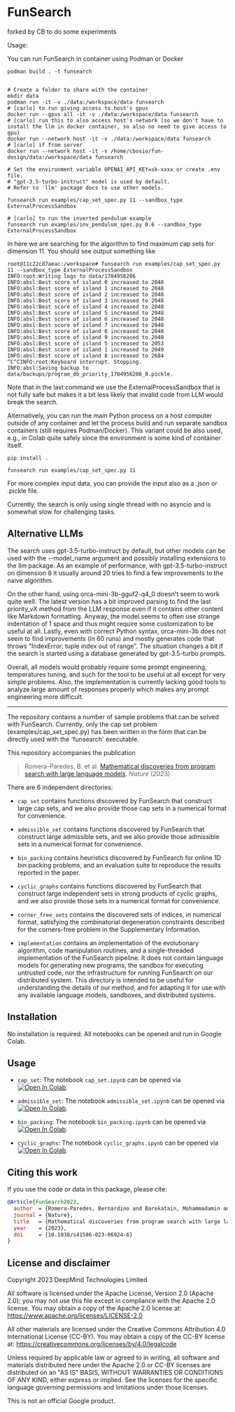 # FunSearch
forked by CB to do some experiments

Usage:


You can run FunSearch in container using Podman or Docker

```
podman build . -t funsearch


# Create a folder to share with the container
mkdir data
podman run -it -v ./data:/workspace/data funsearch
# [carlo] to run giving access to host's gpus
docker run --gpus all -it -v ./data:/workspace/data funsearch
# [carlo] run this to also access host's network (so we don't have to install the llm in docker container, so also no need to give access to gpu)
docker run --network host -it -v ./data:/workspace/data funsearch
# [carlo] if from server
docker run --network host -it -v /home/cbosio/fun-design/data:/workspace/data funsearch

# Set the environment variable OPENAI_API_KEY=sk-xxxx or create .env file.
# "gpt-3.5-turbo-instruct" model is used by default.
# Refer to 'llm' package docs to use other models.

funsearch run examples/cap_set_spec.py 11 --sandbox_type ExternalProcessSandbox

# [carlo] to run the inverted pendulum example
funsearch run examples/inv_pendulum_spec.py 0.6 --sandbox_type ExternalProcessSandbox

```
In here we are searching for the algorithm to find maximum cap sets for dimension 11.
You should see output something like
```
root@11c22cd7aeac:/workspace# funsearch run examples/cap_set_spec.py 11 --sandbox_type ExternalProcessSandbox
INFO:root:Writing logs to data/1704956206
INFO:absl:Best score of island 0 increased to 2048
INFO:absl:Best score of island 1 increased to 2048
INFO:absl:Best score of island 2 increased to 2048
INFO:absl:Best score of island 3 increased to 2048
INFO:absl:Best score of island 4 increased to 2048
INFO:absl:Best score of island 5 increased to 2048
INFO:absl:Best score of island 6 increased to 2048
INFO:absl:Best score of island 7 increased to 2048
INFO:absl:Best score of island 8 increased to 2048
INFO:absl:Best score of island 9 increased to 2048
INFO:absl:Best score of island 5 increased to 2053
INFO:absl:Best score of island 1 increased to 2049
INFO:absl:Best score of island 8 increased to 2684
^C^CINFO:root:Keyboard interrupt. Stopping.
INFO:absl:Saving backup to data/backups/program_db_priority_1704956206_0.pickle.
```

Note that in the last command we use the ExternalProcessSandbox that is not fully safe
but makes it a bit less likely that invalid code from LLM would break the search.


Alternatively, you can run the main Python process on a host computer outside of any container and let
the process build and run separate sandbox containers (still requires Podman/Docker).
This variant could be also used, e.g., in Colab quite safely since the environment is some kind of container itself.

```
pip install .

funsearch run examples/cap_set_spec.py 11
```

For more complex input data, you can provide the input also as a .json or .pickle file.

Currently, the search is only using single thread with no asyncio and is somewhat slow
for challenging tasks.  

## Alternative LLMs

The search uses gpt-3.5-turbo-instruct by default, but other models can be used with the --model_name argument
and possibly installing extensions to the llm package.
As an example of performance, with gpt-3.5-turbo-instruct on dimension 8 it usually around 20 tries to find a few
improvements to the naive algorithm.

On the other hand, using orca-mini-3b-gguf2-q4_0 doesn't seem to work quite well.
The latest version has a bit improved parsing to find the last priority_vX method from the LLM response
even if it contains other content like Markdown formatting. Anyway, the model seems to often
use strange indentation of 1 space and thus might require some customization to be useful at all.
Lastly, even with correct Python syntax, orca-mini-3b does not seem to find improvements (in 60 runs) and mostly
generates code that throws "IndexError: tuple index out of range". The situation changes a bit
if the search is started using a database generated by gpt-3.5-turbo prompts.

Overall, all models would probably require some prompt engineering, temperatures tuning, and such for the tool
to be useful at all except for very simple problems.
Also, the implementation is currently lacking good tools to analyze large amount of responses properly which
makes any prompt engineering more difficult.

---

The repository contains a number of sample problems that can be solved with FunSearch.
Currently, only the cap set problem (examples/cap_set_spec.py) has been written in the form that can be directly
used with the 'funsearch' executable.

This repository accompanies the publication

> Romera-Paredes, B. et al. [Mathematical discoveries from program search with large language models](https://www.nature.com/articles/s41586-023-06924-6). *Nature* (2023)

There are 6 independent directories:

- `cap_set` contains functions discovered by FunSearch that construct large cap
sets, and we also provide those cap sets in a numerical format for convenience.

- `admissible_set` contains functions discovered by FunSearch that construct
large admissible sets, and we also provide those admissible sets in a numerical
format for convenience.

- `bin_packing` contains heuristics discovered by FunSearch for online 1D bin
packing problems, and an evaluation suite to reproduce the results reported in
the paper.

- `cyclic_graphs` contains functions discovered by FunSearch that construct
large independent sets in strong products of cyclic graphs, and we also provide
those sets in a numerical format for convenience.

- `corner_free_sets` contains the discovered sets of indices, in numerical
format, satisfying the combinatorial degeneration constraints described for the
corners-free problem in the Supplementary Information.

- `implementation` contains an implementation of the evolutionary algorithm,
code manipulation routines, and a single-threaded implementation of the
FunSearch pipeline. It does not contain language models for generating new
programs, the sandbox for executing untrusted code, nor the infrastructure for
running FunSearch on our distributed system. This directory is intended to be
useful for understanding the details of our method, and for adapting it for use
with any available language models, sandboxes, and distributed systems.

## Installation

No installation is required. All notebooks can be opened and run in Google
Colab.

## Usage

- `cap_set`: The notebook `cap_set.ipynb` can be opened via
[![Open In Colab](https://colab.research.google.com/assets/colab-badge.svg)](https://colab.research.google.com/github/google-deepmind/funsearch/blob/master/cap_set/cap_set.ipynb).

- `admissible_set`: The notebook `admissible_set.ipynb` can be opened
via
[![Open In Colab](https://colab.research.google.com/assets/colab-badge.svg)](https://colab.research.google.com/github/google-deepmind/funsearch/blob/master/admissible_set/admissible_set.ipynb).

- `bin_packing`: The notebook `bin_packing.ipynb` can be opened via
[![Open In Colab](https://colab.research.google.com/assets/colab-badge.svg)](https://colab.research.google.com/github/google-deepmind/funsearch/blob/master/bin_packing/bin_packing.ipynb).

- `cyclic_graphs`: The notebook `cyclic_graphs.ipynb` can be opened via
[![Open In Colab](https://colab.research.google.com/assets/colab-badge.svg)](https://colab.research.google.com/github/google-deepmind/funsearch/blob/master/cyclic_graphs/cyclic_graphs.ipynb).

## Citing this work

If you use the code or data in this package, please cite:

```bibtex
@Article{FunSearch2023,
  author  = {Romera-Paredes, Bernardino and Barekatain, Mohammadamin and Novikov, Alexander and Balog, Matej and Kumar, M. Pawan and Dupont, Emilien and Ruiz, Francisco J. R. and Ellenberg, Jordan and Wang, Pengming and Fawzi, Omar and Kohli, Pushmeet and Fawzi, Alhussein},
  journal = {Nature},
  title   = {Mathematical discoveries from program search with large language models},
  year    = {2023},
  doi     = {10.1038/s41586-023-06924-6}
}
```

## License and disclaimer

Copyright 2023 DeepMind Technologies Limited

All software is licensed under the Apache License, Version 2.0 (Apache 2.0);
you may not use this file except in compliance with the Apache 2.0 license.
You may obtain a copy of the Apache 2.0 license at:
https://www.apache.org/licenses/LICENSE-2.0

All other materials are licensed under the Creative Commons Attribution 4.0
International License (CC-BY). You may obtain a copy of the CC-BY license at:
https://creativecommons.org/licenses/by/4.0/legalcode

Unless required by applicable law or agreed to in writing, all software and
materials distributed here under the Apache 2.0 or CC-BY licenses are
distributed on an "AS IS" BASIS, WITHOUT WARRANTIES OR CONDITIONS OF ANY KIND,
either express or implied. See the licenses for the specific language governing
permissions and limitations under those licenses.

This is not an official Google product.
